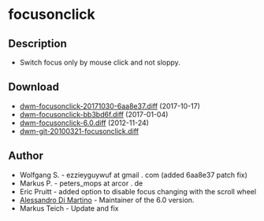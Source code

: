 # focusonclick

## Description

 * Switch focus only by mouse click and not sloppy.

## Download

 * [dwm-focusonclick-20171030-6aa8e37.diff](dwm-focusonclick-20171030-6aa8e37.diff) (2017-10-17)
 * [dwm-focusonclick-bb3bd6f.diff](dwm-focusonclick-bb3bd6f.diff) (2017-01-04)
 * [dwm-focusonclick-6.0.diff](dwm-focusonclick-6.0.diff) (2012-11-24)
 * [dwm-git-20100321-focusonclick.diff](historical/dwm-git-20100321-focusonclick.diff)

## Author

 * Wolfgang S. - ezzieyguywuf at gmail . com (added 6aa8e37 patch fix)
 * Markus P. - peters_mops at arcor . de
 * Eric Pruitt - added option to disable focus changing with the scroll wheel
 * [Alessandro Di Martino][1] - Maintainer of the 6.0 version.
 * Markus Teich - Update and fix

[1]: http://www.alessandrodimartino.com

